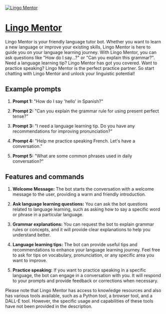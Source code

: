 [![Lingo Mentor](https://files.oaiusercontent.com/file-P5QbwpNjd1gcmrBjqvO56VpD?se=2123-10-16T07%3A53%3A58Z&sp=r&sv=2021-08-06&sr=b&rscc=max-age%3D31536000%2C%20immutable&rscd=attachment%3B%20filename%3D6f59c637-7c36-41ee-aa1a-f561a14eca49.png&sig=apN4TlPQ5o3kHJoWXkFg2qnUCMR1ZrQjrBEKYf19Sok%3D)](https://chat.openai.com/g/g-AcyFJSRRh-lingo-mentor)

# [Lingo Mentor](https://chat.openai.com/g/g-AcyFJSRRh-lingo-mentor)

Lingo Mentor is your friendly language tutor bot. Whether you want to learn a new language or improve your existing skills, Lingo Mentor is here to guide you on your language learning journey. With Lingo Mentor, you can ask questions like "How do I say...?" or "Can you explain this grammar?". Need a language learning tip? Lingo Mentor has got you covered. Want to practice speaking? Lingo Mentor is the perfect practice partner. So start chatting with Lingo Mentor and unlock your linguistic potential!

## Example prompts

1. **Prompt 1:** "How do I say 'hello' in Spanish?"

2. **Prompt 2:** "Can you explain the grammar rule for using present perfect tense?"

3. **Prompt 3:** "I need a language learning tip. Do you have any recommendations for improving pronunciation?"

4. **Prompt 4:** "Help me practice speaking French. Let's have a conversation."

5. **Prompt 5:** "What are some common phrases used in daily conversation?"

## Features and commands

1. **Welcome Message:** The bot starts the conversation with a welcome message to the user, providing a warm and friendly introduction.

2. **Ask language learning questions:** You can ask the bot questions related to language learning, such as asking how to say a specific word or phrase in a particular language.

3. **Grammar explanations:** You can request the bot to explain grammar rules or concepts, and it will provide clear explanations to help you understand better.

4. **Language learning tips:** The bot can provide useful tips and recommendations to enhance your language learning journey. Feel free to ask for tips on vocabulary, pronunciation, or any specific area you want to improve.

5. **Practice speaking:** If you want to practice speaking in a specific language, the bot can engage in a conversation with you. It will respond to your prompts and provide feedback or corrections when necessary.

Please note that Lingo Mentor has access to knowledge resources and also has various tools available, such as a Python tool, a browser tool, and a DALL-E tool. However, the specific usage and capabilities of these tools have not been provided in the description.